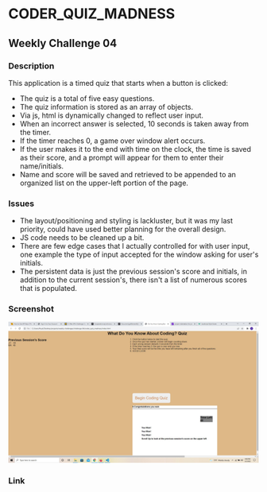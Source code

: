 # CODER_QUIZ_MADNESS

## Weekly Challenge 04

### Description

This application is a timed quiz that starts when a button is clicked:

*  The quiz is a total of five easy questions.
*  The quiz information is stored as an array of objects.
*  Via js, html is dynamically changed to reflect user input.
*  When an incorrect answer is selected, 10 seconds is taken away from the timer.
*  If the timer reaches 0, a game over window alert occurs.
*  If the user makes it to the end with time on the clock, the time is saved as their score, and a prompt will appear for them to enter their name/initials.
*  Name and score will be saved and retrieved to be appended to an organized list on the upper-left portion of the page.

### Issues

* The layout/positioning and styling is lackluster, but it was my last priority, could have used better planning for the overall design.
* JS code needs to be cleaned up a bit.
* There are few edge cases that I actually controlled for with user input, one example the type of input accepted for the window asking for user's initials.
* The persistent data is just the previous session's score and initials, in addition to the current session's, there isn't a list of numerous scores that is populated. 

### Screenshot

![Alt text](/assets/images/screenshot.jpg?raw=true "Screenshot")

### Link

